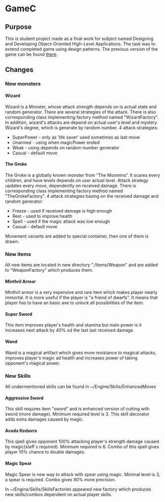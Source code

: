 # GameC

## Purpose
This is student project made as a final work for subject named Designing and Developing Object-Oriented High-Level Applications.
The task was to extend completed game using design patterns. The previous version of the game can be found [there](https://github.com/JakubChecinski/GameC).
## Changes

### New monsters

#### Wizard
Wizard is a Monster, whose attack strength depends on is actual state and random generator. There are several strategies of the attack. There is also corresponding class implementing factory method named "WizardFactory".
In addition, wizard's attacks are depend on actual user's level and mystery Wizard's degree, which is generate by random number. 
4 attack strategies:
* SuperPower - only as 'life saver' used sometimes as last move
* Unarmed - using when magicPower ended
* Weak - using depends on random number generator
* Casual - default move
#### The Groke
The Groke is a globally known monster from "The Moomins". It scares every children, and have levels depends on user actual level. Attack strategy updates every move, dependently on received damage. There is corresponding class implementing factory method named "TheGrokeFactory". 
4 attack strategies basing on the received damage and random generator:
* Freeze - used if received damage is high enough
* Rest - used to improve health
* Spell - used if the magic attack was low enough
* Casual - default move

Movement variants are added to special container, then one of them is drawn.

### New items
All new items are located in new directory "./Items/Weapon" and are added to "WeaponFactory" which produces them.

#### Minthril Armor
Minthril armor is a very expensive and rare item which makes player nearly immortal. It is more useful if the player is "a friend of dwarfs". It means that player has to have an basic axe to unlock all possibilities of the item.

#### Super Sword
This item improves player's health and stamina but main power is it increases next attack by 40% od the last last received damage.

#### Wand
Wand is a magical artifact which gives more resistance to magical attacks, improves player's magic ad health and increases power of taking opponent's magical power.

### New Skills

All undermentioned skills can be found in ~/Engine/Skills/EnhancedMoves

#### Aggressive Sword
This skill requires item "sword" and is enhanced version of cutting with sword (more damage). Minimum required level is 3. This skill decorator adds extra damages caused by magic.

#### Avada Kedavra
This spell gives opponent 100% attacking player's strength damage caused by magic(staff s required). Minimum required is 6. Combo of this spell gives player 10% chance to double damages. 

#### Magic Spear
Magic Spear is new way to attack with spear using magic. Minimal level is 3, a spear is required. Combo gives 80% more precision.

In ~/Engine/Skills/SkillsFactories appeared new factory which produces new skills/combos dependent on actual player skills.